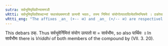 ```yaml
---
sutra: सर्वभूमिपृथिवीभ्यामणञौ
vRtti: सर्वभूमिपृथिवीशब्दाभ्यां यथासंख्यमणञौ प्रत्ययौ भवतः, तस्य निमित्तं संयोगोत्पातादित्येतस्मिन्विषये । ठकोपवादौ ॥
vRtti_eng: "The affixes _an_ (+-- अ) and _an_ (+/-- अ) are respectively added to the words _sarvabhumi_ and _prithivi_, in the above mentioned sense of "a connection or a portent for its purpose"."
---
```

This debars ठक्. Thus सर्वभूमेर्निमित्तं संयोग उत्पातो वा = सार्वभौमः, so also पार्थिवः ॥ In सार्वभौमः there is _Vriddhi_ of both members of the compound by (VII. 3. 20).
